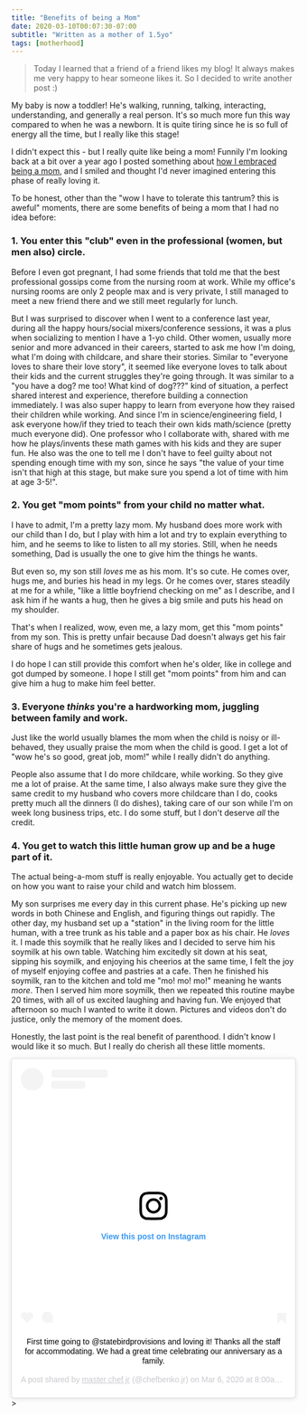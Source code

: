 ```yaml
---
title: "Benefits of being a Mom"
date: 2020-03-10T00:07:30-07:00
subtitle: "Written as a mother of 1.5yo"
tags: [motherhood]
---
```


> Today I learned that a friend of a friend likes my blog! It always makes me very happy to hear someone likes it. So I decided to write another post :) 


My baby is now a toddler! He's walking, running, talking, interacting, understanding, and generally a real person. It's so much more fun this way compared to when he was a newborn. It is quite tiring since he is so full of energy all the time, but I really like this stage! 

I didn't expect this - but I really quite like being a mom! Funnily I'm looking back at a bit over a year ago I posted something about [how I embraced being a mom](https://wendyhackermom.com/post/2018-10-19-how-i-embrace-being-mom/), and I smiled and thought I'd never imagined entering this phase of really loving it. 

To be honest, other than the "wow I have to tolerate this tantrum? this is aweful" moments, there are some benefits of being a mom that I had no idea before: 

### 1. You enter this "club" even in the professional (women, but men also) circle. 
Before I even got pregnant, I had some friends that told me that the best professional gossips come from the nursing room at work. While my office's nursing rooms are only 2 people max and is very private, I still managed to meet a new friend there and we still meet regularly for lunch. 

But I was surprised to discover when I went to a conference last year, during all the happy hours/social mixers/conference sessions, it was a plus when socializing to mention I have a 1-yo child. Other women, usually more senior and more advanced in their careers, started to ask me how I'm doing, what I'm doing with childcare, and share their stories. Similar to "everyone loves to share their love story", it seemed like everyone loves to talk about their kids and the current struggles they're going through. It was similar to a "you have a dog? me too! What kind of dog???" kind of situation, a perfect shared interest and experience, therefore building a connection immediately. I was also super happy to learn from everyone how they raised their children while working. And since I'm in science/engineering field, I ask everyone how/if they tried to teach their own kids math/science (pretty much everyone did). One professor who I collaborate with, shared with me how he plays/invents these math games with his kids and they are super fun. He also was the one to tell me I don't have to feel guilty about not spending enough time with my son, since he says "the value of your time isn't that high at this stage, but make sure you spend a lot of time with him at age 3-5!". 

### 2. You get "mom points" from your child no matter what. 
I have to admit, I'm a pretty lazy mom. My husband does more work with our child than I do, but I play with him a lot and try to explain everything to him, and he seems to like to listen to all my stories. Still, when he needs something, Dad is usually the one to give him the things he wants. 

But even so, my son still *loves* me as his mom. It's so cute. He comes over, hugs me, and buries his head in my legs. Or he comes over, stares steadily at me for a while, "like a little boyfriend checking on me" as I describe, and I ask him if he wants a hug, then he gives a big smile and puts his head on my shoulder. 

That's when I realized, wow, even me, a lazy mom, get this "mom points" from my son. This is pretty unfair because Dad doesn't always get his fair share of hugs and he sometimes gets jealous. 

I do hope I can still provide this comfort when he's older, like in college and got dumped by someone. I hope I still get "mom points" from him and can give him a hug to make him feel better. 

### 3. Everyone *thinks* you're a hardworking mom, juggling between family and work. 
Just like the world usually blames the mom when the child is noisy or ill-behaved, they usually praise the mom when the child is good. I get a lot of "wow he's so good, great job, mom!" while I really didn't do anything. 

People also assume that I do more childcare, while working. So they give me a lot of praise. At the same time, I also always make sure they give the same credit to my husband who covers more childcare than I do, cooks pretty much all the dinners (I do dishes), taking care of our son while I'm on week long business trips, etc. I do some stuff, but I don't deserve *all* the credit. 

### 4. You get to watch this little human grow up and be a huge part of it. 
The actual being-a-mom stuff is really enjoyable. You actually get to decide on how you want to raise your child and watch him blossem. 

My son surprises me every day in this current phase. He's picking up new words in both Chinese and English, and figuring things out rapidly. The other day, my husband set up a "station" in the living room for the little human, with a tree trunk as his table and a paper box as his chair. He _loves_ it. I made this soymilk that he really likes and I decided to serve him his soymilk at his own table. Watching him excitedly sit down at his seat, sipping his soymilk, and enjoying his cheerios at the same time, I felt the joy of myself enjoying coffee and pastries at a cafe. Then he finished his soymilk, ran to the kitchen and told me "mo! mo! mo!" meaning he wants _more_. Then I served him more soymilk, then we repeated this routine maybe 20 times, with all of us excited laughing and having fun. We enjoyed that afternoon so much I wanted to write it down. Pictures and videos don't do justice, only the memory of the moment does. 

Honestly, the last point is the real benefit of parenthood. I didn't know I would like it so much. But I really do cherish all these little moments. 

<center>
<blockquote class="instagram-media" data-instgrm-captioned data-instgrm-permalink="https://www.instagram.com/p/B9Zep99huOq/?utm_source=ig_embed&amp;utm_campaign=loading" data-instgrm-version="12" style=" background:#FFF; border:0; border-radius:3px; box-shadow:0 0 1px 0 rgba(0,0,0,0.5),0 1px 10px 0 rgba(0,0,0,0.15); margin: 1px; max-width:540px; min-width:326px; padding:0; width:99.375%; width:-webkit-calc(100% - 2px); width:calc(100% - 2px);"><div style="padding:16px;"> <a href="https://www.instagram.com/p/B9Zep99huOq/?utm_source=ig_embed&amp;utm_campaign=loading" style=" background:#FFFFFF; line-height:0; padding:0 0; text-align:center; text-decoration:none; width:100%;" target="_blank"> <div style=" display: flex; flex-direction: row; align-items: center;"> <div style="background-color: #F4F4F4; border-radius: 50%; flex-grow: 0; height: 40px; margin-right: 14px; width: 40px;"></div> <div style="display: flex; flex-direction: column; flex-grow: 1; justify-content: center;"> <div style=" background-color: #F4F4F4; border-radius: 4px; flex-grow: 0; height: 14px; margin-bottom: 6px; width: 100px;"></div> <div style=" background-color: #F4F4F4; border-radius: 4px; flex-grow: 0; height: 14px; width: 60px;"></div></div></div><div style="padding: 19% 0;"></div> <div style="display:block; height:50px; margin:0 auto 12px; width:50px;"><svg width="50px" height="50px" viewBox="0 0 60 60" version="1.1" xmlns="https://www.w3.org/2000/svg" xmlns:xlink="https://www.w3.org/1999/xlink"><g stroke="none" stroke-width="1" fill="none" fill-rule="evenodd"><g transform="translate(-511.000000, -20.000000)" fill="#000000"><g><path d="M556.869,30.41 C554.814,30.41 553.148,32.076 553.148,34.131 C553.148,36.186 554.814,37.852 556.869,37.852 C558.924,37.852 560.59,36.186 560.59,34.131 C560.59,32.076 558.924,30.41 556.869,30.41 M541,60.657 C535.114,60.657 530.342,55.887 530.342,50 C530.342,44.114 535.114,39.342 541,39.342 C546.887,39.342 551.658,44.114 551.658,50 C551.658,55.887 546.887,60.657 541,60.657 M541,33.886 C532.1,33.886 524.886,41.1 524.886,50 C524.886,58.899 532.1,66.113 541,66.113 C549.9,66.113 557.115,58.899 557.115,50 C557.115,41.1 549.9,33.886 541,33.886 M565.378,62.101 C565.244,65.022 564.756,66.606 564.346,67.663 C563.803,69.06 563.154,70.057 562.106,71.106 C561.058,72.155 560.06,72.803 558.662,73.347 C557.607,73.757 556.021,74.244 553.102,74.378 C549.944,74.521 548.997,74.552 541,74.552 C533.003,74.552 532.056,74.521 528.898,74.378 C525.979,74.244 524.393,73.757 523.338,73.347 C521.94,72.803 520.942,72.155 519.894,71.106 C518.846,70.057 518.197,69.06 517.654,67.663 C517.244,66.606 516.755,65.022 516.623,62.101 C516.479,58.943 516.448,57.996 516.448,50 C516.448,42.003 516.479,41.056 516.623,37.899 C516.755,34.978 517.244,33.391 517.654,32.338 C518.197,30.938 518.846,29.942 519.894,28.894 C520.942,27.846 521.94,27.196 523.338,26.654 C524.393,26.244 525.979,25.756 528.898,25.623 C532.057,25.479 533.004,25.448 541,25.448 C548.997,25.448 549.943,25.479 553.102,25.623 C556.021,25.756 557.607,26.244 558.662,26.654 C560.06,27.196 561.058,27.846 562.106,28.894 C563.154,29.942 563.803,30.938 564.346,32.338 C564.756,33.391 565.244,34.978 565.378,37.899 C565.522,41.056 565.552,42.003 565.552,50 C565.552,57.996 565.522,58.943 565.378,62.101 M570.82,37.631 C570.674,34.438 570.167,32.258 569.425,30.349 C568.659,28.377 567.633,26.702 565.965,25.035 C564.297,23.368 562.623,22.342 560.652,21.575 C558.743,20.834 556.562,20.326 553.369,20.18 C550.169,20.033 549.148,20 541,20 C532.853,20 531.831,20.033 528.631,20.18 C525.438,20.326 523.257,20.834 521.349,21.575 C519.376,22.342 517.703,23.368 516.035,25.035 C514.368,26.702 513.342,28.377 512.574,30.349 C511.834,32.258 511.326,34.438 511.181,37.631 C511.035,40.831 511,41.851 511,50 C511,58.147 511.035,59.17 511.181,62.369 C511.326,65.562 511.834,67.743 512.574,69.651 C513.342,71.625 514.368,73.296 516.035,74.965 C517.703,76.634 519.376,77.658 521.349,78.425 C523.257,79.167 525.438,79.673 528.631,79.82 C531.831,79.965 532.853,80.001 541,80.001 C549.148,80.001 550.169,79.965 553.369,79.82 C556.562,79.673 558.743,79.167 560.652,78.425 C562.623,77.658 564.297,76.634 565.965,74.965 C567.633,73.296 568.659,71.625 569.425,69.651 C570.167,67.743 570.674,65.562 570.82,62.369 C570.966,59.17 571,58.147 571,50 C571,41.851 570.966,40.831 570.82,37.631"></path></g></g></g></svg></div><div style="padding-top: 8px;"> <div style=" color:#3897f0; font-family:Arial,sans-serif; font-size:14px; font-style:normal; font-weight:550; line-height:18px;"> View this post on Instagram</div></div><div style="padding: 12.5% 0;"></div> <div style="display: flex; flex-direction: row; margin-bottom: 14px; align-items: center;"><div> <div style="background-color: #F4F4F4; border-radius: 50%; height: 12.5px; width: 12.5px; transform: translateX(0px) translateY(7px);"></div> <div style="background-color: #F4F4F4; height: 12.5px; transform: rotate(-45deg) translateX(3px) translateY(1px); width: 12.5px; flex-grow: 0; margin-right: 14px; margin-left: 2px;"></div> <div style="background-color: #F4F4F4; border-radius: 50%; height: 12.5px; width: 12.5px; transform: translateX(9px) translateY(-18px);"></div></div><div style="margin-left: 8px;"> <div style=" background-color: #F4F4F4; border-radius: 50%; flex-grow: 0; height: 20px; width: 20px;"></div> <div style=" width: 0; height: 0; border-top: 2px solid transparent; border-left: 6px solid #f4f4f4; border-bottom: 2px solid transparent; transform: translateX(16px) translateY(-4px) rotate(30deg)"></div></div><div style="margin-left: auto;"> <div style=" width: 0px; border-top: 8px solid #F4F4F4; border-right: 8px solid transparent; transform: translateY(16px);"></div> <div style=" background-color: #F4F4F4; flex-grow: 0; height: 12px; width: 16px; transform: translateY(-4px);"></div> <div style=" width: 0; height: 0; border-top: 8px solid #F4F4F4; border-left: 8px solid transparent; transform: translateY(-4px) translateX(8px);"></div></div></div></a> <p style=" margin:8px 0 0 0; padding:0 4px;"> <a href="https://www.instagram.com/p/B9Zep99huOq/?utm_source=ig_embed&amp;utm_campaign=loading" style=" color:#000; font-family:Arial,sans-serif; font-size:14px; font-style:normal; font-weight:normal; line-height:17px; text-decoration:none; word-wrap:break-word;" target="_blank">First time going to @statebirdprovisions and loving it! Thanks all the staff for accommodating. We had a great time celebrating our anniversary as a family.</a></p> <p style=" color:#c9c8cd; font-family:Arial,sans-serif; font-size:14px; line-height:17px; margin-bottom:0; margin-top:8px; overflow:hidden; padding:8px 0 7px; text-align:center; text-overflow:ellipsis; white-space:nowrap;">A post shared by <a href="https://www.instagram.com/chefbenko.jr/?utm_source=ig_embed&amp;utm_campaign=loading" style=" color:#c9c8cd; font-family:Arial,sans-serif; font-size:14px; font-style:normal; font-weight:normal; line-height:17px;" target="_blank"> master chef jr</a> (@chefbenko.jr) on <time style=" font-family:Arial,sans-serif; font-size:14px; line-height:17px;" datetime="2020-03-06T16:00:10+00:00">Mar 6, 2020 at 8:00am PST</time></p></div></blockquote> <script async src="//www.instagram.com/embed.js"></script>
</center>>